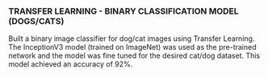 ### TRANSFER LEARNING - BINARY CLASSIFICATION MODEL (DOGS/CATS)

Built a binary image classifier for dog/cat images using Transfer Learning. 
The InceptionV3 model (trained on ImageNet) was used as the pre-trained network and the model was fine tuned for the desired cat/dog dataset. 
This model achieved an accuracy of 92%.
